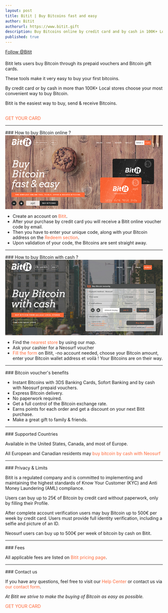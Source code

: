 ```yaml
---
layout: post
title: Bitit | Buy Bitcoins fast and easy
author: Bitit
authorurl: https://www.bitit.gift
description: Buy Bitcoins online by credit card and by cash in 100K+ Local stores.
published: true
---
```

<p style="margin-bottom: 20px;"><a class="social-link" href="https://twitter.com/bitit_gift" class="twitter-follow-button" data-show-count="false" data-size="large">Follow @Bitit</a></p>

<p>Bitit lets users buy Bitcoin through its prepaid vouchers and Bitcoin gift cards. 
<p>These tools make it very easy to buy your first bitcoins.
<p>By credit card or by cash in more than 100K+ Local stores choose your most convenient way to buy Bitcoin.
<p>Bitit is the easiest way to buy, send & receive Bitcoins.<br><br></p>
<a title="Bitit" href="https://www.bitit.gift" target="_blank" style="text-decoration:none; color:#FF693A;">GET YOUR CARD</a>
<hr/>
### How to buy Bitcoin online ?
<img src="/images/bitit-homepage.jpg" alt="Bitit" align="center">
<ul>
<li>Create an account on <a title="Bitit" href="https://www.bitit.gift" target="_blank" style="text-decoration:none; color:#FF693A;">Bitit</a>.</li>
<li>After your purchase by credit card you will receive a Bitit online voucher code by email.</li>
<li>Then you have to enter your unique code, along with your Bitcoin address on the <a title="Bitit" href="https://www.bitit.gift/redeem" target="_blank" style="text-decoration:none; color:#FF693A;">Redeem section</a>.</li>
<li>Upon validation of your code, the Bitcoins are sent straight away.</li>
</ul>
<hr/>
### How to buy Bitcoin with cash ?
<img src="/images/bitit-homepage-physical.jpg" alt="Bitit" align="center">
<ul>
<li>Find the <a title="Bitit" href="https://www.bitit.gift/physical" target="_blank" style="text-decoration:none; color:#FF693A;">nearest store</a> by using our map.</li>
<li>Ask your cashier for a Neosurf voucher</li>
<li><a title="Bitit" href="https://www.bitit.gift/physical" target="_blank" style="text-decoration:none; color:#FF693A;">Fill the form</a> on Bitit, -no account needed, choose your Bitcoin amount, enter your Bitcoin wallet address et voilà ! Your Bitcoins are on their way.</li>
</ul>
<hr/>
### Bitcoin voucher's benefits
<ul>
<li>Instant Bitcoins with 3DS Banking Cards, Sofort Banking and by cash with Neosurf prepaid vouchers.</li>
<li>Express Bitcoin delivery.</li>
<li>No paperwork required.</li>
<li>Get a full control of the Bitcoin exchange rate.</li>
<li>Earns points for each order and get a discount on your next Bitit purchase.</li>
<li>Make a great gift to family & friends.</li>
</ul>
<hr/>
### Supported Countries
<p>Available in the United States, Canada, and most of Europe.</p> 
<p>All European and Canadian residents may <a title="Bitit" href="https://www.bitit.gift/physical" target="_blank" style="text-decoration:none; color:#FF693A;">buy bitcoin by cash with Neosurf</a></p>
<hr/>
### Privacy & Limits
<p>Bitit is a regulated company and is committed to implementing and maintaining the highest standards of Know Your Customer (KYC) and Anti Money Laundering (AML) compliance.</p>
<p>Users can buy up to 25€ of Bitcoin by credit card without paperwork, only by filling their Profile.</p>
<p>After complete account verification users may buy Bitcoin up to 500€ per week by credit card. Users must provide full identity verification, including a selfie and picture of an ID.</p>
<p>Neosurf users can buy up to 500€ per week of bitcoin by cash on Bitit.</p>
<hr/>
### Fees
<p>All applicable fees are listed on <a title="Bitit" href="https://www.bitit.gift/pricing" target="_blank" style="text-decoration:none; color:#FF693A;">Bitit pricing page</a>.
<hr/>
### Contact us
<p>If you have any questions, feel free to visit our <a title="Bitit" href="http://support.bitit.gift/hc/en-us" target="_blank" style="text-decoration:none; color:#FF693A;">Help Center</a> or contact us via <a title="Bitit" href="http://support.bitit.gift/hc/fr/requests/new" target="_blank" style="text-decoration:none; color:#FF693A;">our contact form</a>.
<p><em>
<p>At Bitit we strive to make the buying of Bitcoin as easy as possible.</em>
<p><a title="Bitit" href="https://www.bitit.gift" target="_blank" style="text-decoration:none; color:#FF693A;">GET YOUR CARD</a>